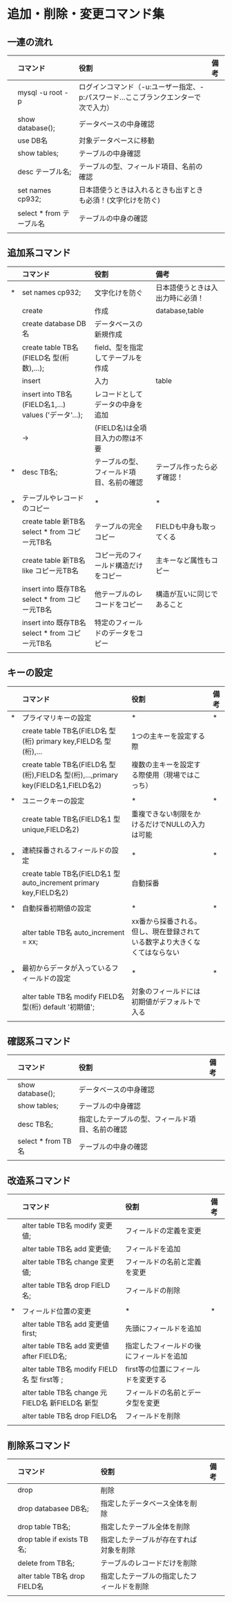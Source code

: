 # 追加・削除・変更コマンド集

## 一連の流れ

||コマンド|役割|備考|
|:---|:---|:---|:---|
||mysql -u root -p|ログインコマンド（-u:ユーザー指定、-p:パスワード…ここブランクエンターで次で入力）||
||show database();|データベースの中身確認||
||use DB名|対象データベースに移動||
||show tables;|テーブルの中身確認||
||desc テーブル名;|テーブルの型、フィールド項目、名前の確認||
||set names cp932;|日本語使うときは入れるときも出すときも必須！(文字化けを防ぐ)||
||select * from テーブル名|テーブルの中身の確認||
|||||


## 追加系コマンド

||コマンド|役割|備考|
|:---|:---|:---|:---|
|*|set names cp932;|文字化けを防ぐ|日本語使うときは入出力時に必須！|
||create|作成|database,table|
||create database DB名|データベースの新規作成||
||create table TB名 (FIELD名 型(桁数),…);|field、型を指定してテーブルを作成||
||insert|入力|table|
||insert into TB名(FIELD名1,…) values ('データ'…);|レコードとしてデータの中身を追加||
||→|(FIELD名)は全項目入力の際は不要||
|*|desc TB名;|テーブルの型、フィールド項目、名前の確認|テーブル作ったら必ず確認！|
|||||
|*|テーブルやレコードのコピー|*|*|
||create table 新TB名 select * from コピー元TB名|テーブルの完全コピー|FIELDも中身も取ってくる|
||create table 新TB名 like コピー元TB名|コピー元のフィールド構造だけをコピー|主キーなど属性もコピー|||
||insert into 既存TB名 select * from コピー元TB名|他テーブルのレコードをコピー|構造が互いに同じであること|
||insert into 既存TB名 select * from コピー元TB名|特定のフィールドのデータをコピー||
|||||


## キーの設定

||コマンド|役割|備考|
|:---|:---|:---|:---|
|*|プライマリキーの設定|*|*|
||create table TB名(FIELD名 型(桁) primary key,FIELD名 型(桁),…|1つの主キーを設定する際||
||create table TB名(FIELD名 型(桁),FIELD名 型(桁),…,primary key(FIELD名1,FIELD名2)|複数の主キーを設定する際使用（現場ではこっち）||
|||||
|*|ユニークキーの設定|*|*|
||create table TB名(FIELD名1 型 unique,FIELD名2)|重複できない制限をかけるだけでNULLの入力は可能||
|||||
|*|連続採番されるフィールドの設定|*|*|
||create table TB名(FIELD名1 型 auto_increment primary key,FIELD名2)|自動採番||
|||||
|*|自動採番初期値の設定|*|*|
||alter table TB名 auto_increment = xx;|xx番から採番される。但し、現在登録されている数字より大きくなくてはならない||
|||||
|*|最初からデータが入っているフィールドの設定|*|*|
||alter table TB名 modify FIELD名 型(桁) default '初期値';|対象のフィールドには初期値がデフォルトで入る||
|||||


## 確認系コマンド

||コマンド|役割|備考|
|:---|:---|:---|:---|
||show database();|データベースの中身確認||
||show tables;|テーブルの中身確認||
||desc TB名;|指定したテーブルの型、フィールド項目、名前の確認||
||select * from TB名|テーブルの中身の確認||
|||||

## 改造系コマンド

||コマンド|役割|備考|
|:---|:---|:---|:---|
||alter table TB名 modify 変更値;|フィールドの定義を変更||
||alter table TB名 add 変更値;|フィールドを追加||
||alter table TB名 change 変更値;|フィールドの名前と定義を変更||
||alter table TB名 drop FIELD名;|フィールドの削除||
|||||
|*|フィールド位置の変更|*|*|
||alter table TB名 add 変更値 first;|先頭にフィールドを追加||
||alter table TB名 add 変更値 after FIELD名;|指定したフィールドの後にフィールドを追加||
||alter table TB名 modify FIELD名 型 first等 ;|first等の位置にフィールドを変更する||
||alter table TB名 change 元FIELD名 新FIELD名 新型|フィールドの名前とデータ型を変更||
||alter table TB名 drop FIELD名|フィールドを削除||
|||||

## 削除系コマンド

||コマンド|役割|備考|
|:---|:---|:---|:---|
||drop|削除||
||drop databasee DB名;|指定したデータベース全体を削除||
||drop table TB名;|指定したテーブル全体を削除||
||drop table if exists TB名;|指定したテーブルが存在すれば対象を削除||
||delete from TB名;|テーブルのレコードだけを削除||
||alter table TB名 drop FIELD名|指定したテーブルの指定したフィールドを削除||
|||||
